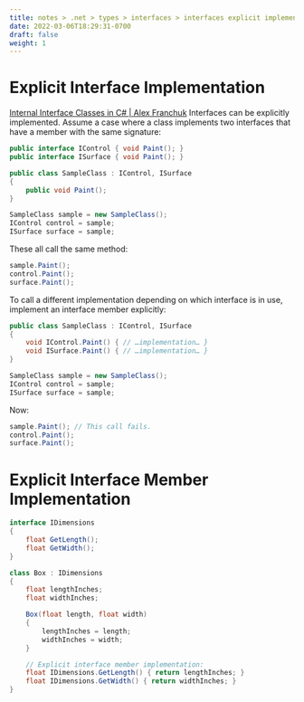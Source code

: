 ```yaml
---
title: notes > .net > types > interfaces > interfaces explicit implementation
date: 2022-03-06T18:29:31-0700
draft: false
weight: 1
---
```

# Explicit Interface Implementation
[Internal Interface Classes in C# | Alex Franchuk](https://alexfranchuk.com/blog/internal-interface-classes-in-csharp/)
Interfaces can be explicitly implemented. Assume a case where a class implements two interfaces that have a member with the same signature:
```cs
public interface IControl { void Paint(); }
public interface ISurface { void Paint(); }

public class SampleClass : IControl, ISurface 
{
    public void Paint();
}

SampleClass sample = new SampleClass();
IControl control = sample;
ISurface surface = sample;
```

These all call the same method:
```cs
sample.Paint();
control.Paint();
surface.Paint();
```

To call a different implementation depending on which interface is in use, implement an interface member explicitly:
```cs
public class SampleClass : IControl, ISurface 
{
    void IControl.Paint() { // …implementation… }
    void ISurface.Paint() { // …implementation… }
}

SampleClass sample = new SampleClass();
IControl control = sample;
ISurface surface = sample;
```

Now:
```cs
sample.Paint(); // This call fails.
control.Paint();
surface.Paint();
```

# Explicit Interface Member Implementation
```cs
interface IDimensions 
{
    float GetLength();
    float GetWidth();
}

class Box : IDimensions 
{
    float lengthInches;
    float widthInches;

    Box(float length, float width) 
    {
        lengthInches = length;
        widthInches = width;
    }

    // Explicit interface member implementation:
    float IDimensions.GetLength() { return lengthInches; }
    float IDimensions.GetWidth() { return widthInches; }
}
```
